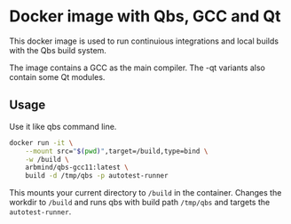 # Docker image with Qbs, GCC and Qt

This docker image is used to run continuious integrations and local builds with the Qbs build system.

The image contains a GCC as the main compiler.
The -qt variants also contain some Qt modules.

## Usage

Use it like qbs command line.

```bash
docker run -it \
    --mount src="$(pwd)",target=/build,type=bind \
    -w /build \
    arbmind/qbs-gcc11:latest \
    build -d /tmp/qbs -p autotest-runner
```

This mounts your current directory to `/build` in the container. Changes the workdir to `/build` and runs qbs with build path `/tmp/qbs` and targets the `autotest-runner`.
